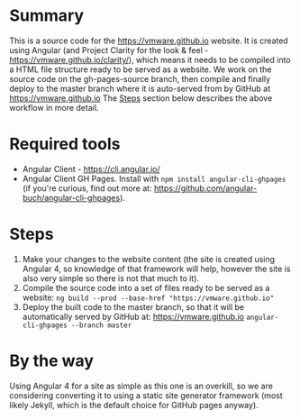 # Summary
This is a source code for the https://vmware.github.io website.
It is created using Angular (and Project Clarity for the look & feel - https://vmware.github.io/clarity/), which means it needs to be compiled into a HTML file structure ready to be served as a website. 
We work on the source code on the gh-pages-source branch, then compile and finally deploy to the master branch where it is auto-served from by GitHub at https://vmware.github.io
The [Steps](#steps) section below describes the above workflow in more detail.


# Required tools 
* Angular Client - https://cli.angular.io/
* Angular Client GH Pages.
Install with `npm install angular-cli-ghpages` (if you're curious, find out more at: https://github.com/angular-buch/angular-cli-ghpages).
 
 
# Steps
1. Make your changes to the website content (the site is created using Angular 4, so knowledge of that framework will help, however the site is also very simple so there is not that much to it).
2. Compile the source code into a set of files ready to be served as a website: `ng build --prod --base-href "https://vmware.github.io"`
3. Deploy the built code to the master branch, so that it will be automatically served by GitHub at: https://vmware.github.io
`angular-cli-ghpages --branch master`

# By the way
Using Angular 4 for a site as simple as this one is an overkill, so we are considering converting it to using a static site generator framework (most likely Jekyll, which is the default choice for GitHub pages anyway).
    